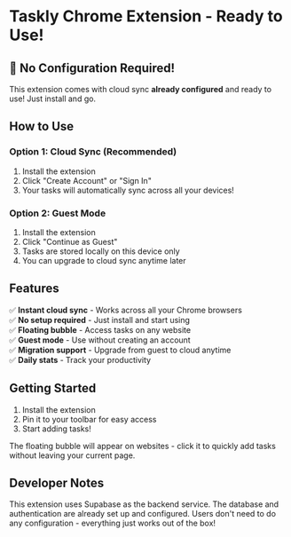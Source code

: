 # Taskly Chrome Extension - Ready to Use!

## 🎉 No Configuration Required!

This extension comes with cloud sync **already configured** and ready to use! Just install and go.

## How to Use

### Option 1: Cloud Sync (Recommended)
1. Install the extension
2. Click "Create Account" or "Sign In" 
3. Your tasks will automatically sync across all your devices!

### Option 2: Guest Mode
1. Install the extension  
2. Click "Continue as Guest"
3. Tasks are stored locally on this device only
4. You can upgrade to cloud sync anytime later

## Features

✅ **Instant cloud sync** - Works across all your Chrome browsers  
✅ **No setup required** - Just install and start using  
✅ **Floating bubble** - Access tasks on any website  
✅ **Guest mode** - Use without creating an account  
✅ **Migration support** - Upgrade from guest to cloud anytime  
✅ **Daily stats** - Track your productivity  

## Getting Started

1. Install the extension
2. Pin it to your toolbar for easy access
3. Start adding tasks!

The floating bubble will appear on websites - click it to quickly add tasks without leaving your current page.

## Developer Notes

This extension uses Supabase as the backend service. The database and authentication are already set up and configured. Users don't need to do any configuration - everything just works out of the box!
